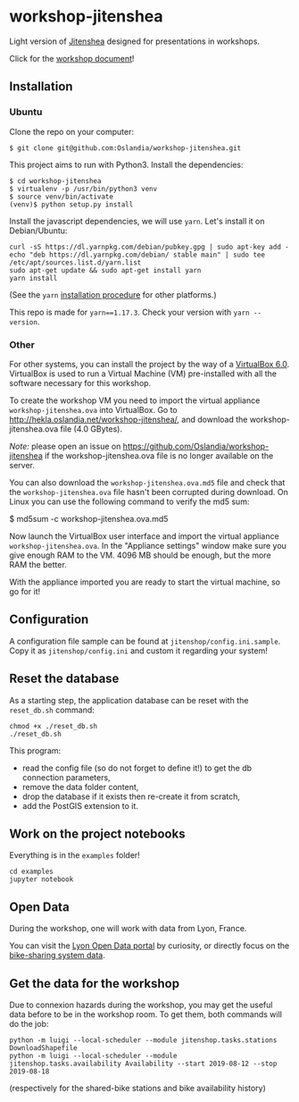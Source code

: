 # workshop-jitenshea

Light version of [Jitenshea](github.com/garaud/jitenshea) designed for presentations in workshops.

Click for the [workshop document](./workshop.md)!

## Installation

### Ubuntu

Clone the repo on your computer:

```
$ git clone git@github.com:Oslandia/workshop-jitenshea.git
```

This project aims to run with Python3. Install the dependencies:

```
$ cd workshop-jitenshea
$ virtualenv -p /usr/bin/python3 venv
$ source venv/bin/activate
(venv)$ python setup.py install
```

Install the javascript dependencies, we will use `yarn`. Let's install it on Debian/Ubuntu:

```
curl -sS https://dl.yarnpkg.com/debian/pubkey.gpg | sudo apt-key add -
echo "deb https://dl.yarnpkg.com/debian/ stable main" | sudo tee /etc/apt/sources.list.d/yarn.list
sudo apt-get update && sudo apt-get install yarn
yarn install
```

(See the `yarn` [installation procedure](https://yarnpkg.com/en/docs/install#debian-stable) for other platforms.)

This repo is made for `yarn==1.17.3`. Check your version with `yarn --version`.

### Other

For other systems, you can install the project by the way of
a [VirtualBox 6.0](https://www.virtualbox.org/). VirtualBox is used to run a
Virtual Machine (VM) pre-installed with all the software necessary for this
workshop.

To create the workshop VM you need to import the virtual appliance
`workshop-jitenshea.ova` into VirtualBox. Go to
http://hekla.oslandia.net/workshop-jitenshea/, and download the
workshop-jitenshea.ova file (4.0 GBytes).

*Note:* please open an issue on https://github.com/Oslandia/workshop-jitenshea
if the workshop-jitenshea.ova file is no longer available on the server.

You can also download the `workshop-jitenshea.ova.md5` file and check that the
`workshop-jitenshea.ova` file hasn't been corrupted during download. On Linux
you can use the following command to verify the md5 sum:

$ md5sum -c workshop-jitenshea.ova.md5

Now launch the VirtualBox user interface and import the virtual appliance
`workshop-jitenshea.ova`. In the "Appliance settings" window make sure you give
enough RAM to the VM. 4096 MB should be enough, but the more RAM the
better.

With the appliance imported you are ready to start the virtual machine, so go
for it!

## Configuration

A configuration file sample can be found at `jitenshop/config.ini.sample`. Copy
it as `jitenshop/config.ini` and custom it regarding your system!

## Reset the database

As a starting step, the application database can be reset with the
`reset_db.sh` command:

```
chmod +x ./reset_db.sh
./reset_db.sh
```

This program:
- read the config file (so do not forget to define it!) to get the db
  connection parameters,
- remove the data folder content,
- drop the database if it exists then re-create it from scratch,
- add the PostGIS extension to it.

## Work on the project notebooks

Everything is in the `examples` folder!

```
cd examples
jupyter notebook
```

## Open Data

During the workshop, one will work with data from Lyon, France.

You can visit
the [Lyon Open Data portal](https://data.beta.grandlyon.com/en/accueil) by
curiosity, or directly focus on
the
[bike-sharing system data](https://download.data.grandlyon.com/catalogue/srv/eng/catalog.search#/metadata/9bc6806d-e8a0-463b-aaa1-4364a75e44d7).

## Get the data for the workshop

Due to connexion hazards during the workshop, you may get the useful data
before to be in the workshop room. To get them, both commands will do the job:

```
python -m luigi --local-scheduler --module jitenshop.tasks.stations DownloadShapefile
python -m luigi --local-scheduler --module jitenshop.tasks.availability Availability --start 2019-08-12 --stop 2019-08-18
```

(respectively for the shared-bike stations and bike availability history)

